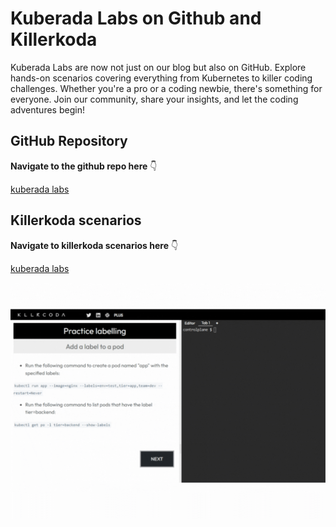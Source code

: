 
# Kuberada Labs on Github and Killerkoda

Kuberada Labs are now not just on our blog but also on GitHub. Explore hands-on scenarios covering everything from Kubernetes to killer coding challenges. Whether you're a pro or a coding newbie, there's something for everyone. Join our community, share your insights, and let the coding adventures begin!

## GitHub Repository


**Navigate to the github repo here** 👇

<a class="btn btn-success btn-lg" href="https://github.com/colossus06/kuberada-labs" role="button">kuberada labs</a>

## Killerkoda scenarios

**Navigate to killerkoda scenarios here** 👇

<a class="btn btn-success btn-lg" href="https://killercoda.com/kuberada" role="button">kuberada labs</a>

![](../../og/killerkoda-kuberada.gif)